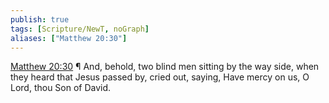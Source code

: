 ```yaml
---
publish: true
tags: [Scripture/NewT, noGraph]
aliases: ["Matthew 20:30"]
---
```

[Matthew 20:30](https://churchofjesuschrist.org/study/scriptures/nt/matt/20?lang=eng&id=p30#p30) ¶ And, behold, two blind men sitting by the way side, when they heard that Jesus passed by, cried out, saying, Have mercy on us, O Lord, thou Son of David.
